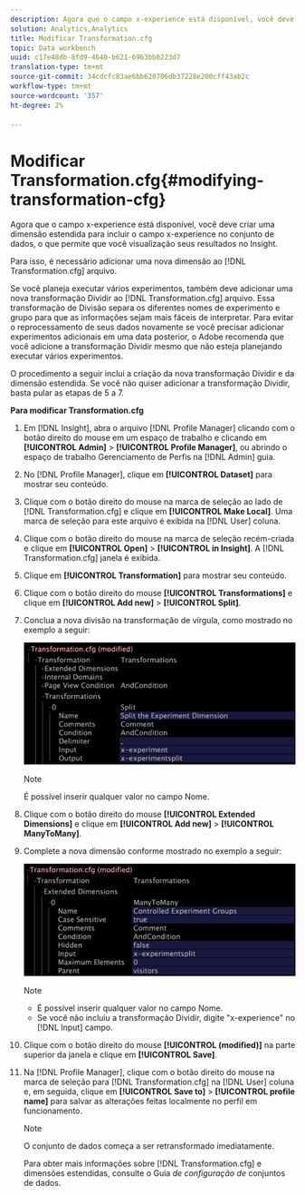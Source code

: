 ```yaml
---
description: Agora que o campo x-experience está disponível, você deve criar uma dimensão estendida para incluir o campo x-experience no conjunto de dados, o que permite que você visualização seus resultados no Insight.
solution: Analytics,Analytics
title: Modificar Transformation.cfg
topic: Data workbench
uuid: c17e48db-8fd9-4640-b621-6963bb8223d7
translation-type: tm+mt
source-git-commit: 34cdcfc83ae6bb620706db37228e200cff43ab2c
workflow-type: tm+mt
source-wordcount: '357'
ht-degree: 2%

---
```



# Modificar Transformation.cfg{#modifying-transformation-cfg}

Agora que o campo x-experience está disponível, você deve criar uma dimensão estendida para incluir o campo x-experience no conjunto de dados, o que permite que você visualização seus resultados no Insight.

Para isso, é necessário adicionar uma nova dimensão ao [!DNL Transformation.cfg] arquivo.

Se você planeja executar vários experimentos, também deve adicionar uma nova transformação Dividir ao [!DNL Transformation.cfg] arquivo. Essa transformação de Divisão separa os diferentes nomes de experimento e grupo para que as informações sejam mais fáceis de interpretar. Para evitar o reprocessamento de seus dados novamente se você precisar adicionar experimentos adicionais em uma data posterior, o Adobe recomenda que você adicione a transformação Dividir mesmo que não esteja planejando executar vários experimentos.

O procedimento a seguir inclui a criação da nova transformação Dividir e da dimensão estendida. Se você não quiser adicionar a transformação Dividir, basta pular as etapas de 5 a 7.

**Para modificar Transformation.cfg**

1. Em [!DNL Insight], abra o arquivo [!DNL Profile Manager] clicando com o botão direito do mouse em um espaço de trabalho e clicando em **[!UICONTROL Admin]** > **[!UICONTROL Profile Manager]**, ou abrindo o espaço de trabalho Gerenciamento de Perfis na [!DNL Admin] guia.
1. No [!DNL Profile Manager], clique em **[!UICONTROL Dataset]** para mostrar seu conteúdo.
1. Clique com o botão direito do mouse na marca de seleção ao lado de [!DNL Transformation.cfg] e clique em **[!UICONTROL Make Local]**. Uma marca de seleção para este arquivo é exibida na [!DNL User] coluna.
1. Clique com o botão direito do mouse na marca de seleção recém-criada e clique em **[!UICONTROL Open]** > **[!UICONTROL in Insight]**. A [!DNL Transformation.cfg] janela é exibida.
1. Clique em **[!UICONTROL Transformation]** para mostrar seu conteúdo.
1. Clique com o botão direito do mouse **[!UICONTROL Transformations]** e clique em **[!UICONTROL Add new]** > **[!UICONTROL Split]**.
1. Conclua a nova divisão na transformação de vírgula, como mostrado no exemplo a seguir:

   ![Informações da etapa](assets/New_split_transformation.png)

   >[!NOTE]
   >
   >É possível inserir qualquer valor no campo Nome.

1. Clique com o botão direito do mouse **[!UICONTROL Extended Dimensions]** e clique em **[!UICONTROL Add new]** > **[!UICONTROL ManyToMany]**.
1. Complete a nova dimensão conforme mostrado no exemplo a seguir:

   ![Informações da etapa](assets/New_Dimension_controlled_experiment_groups.png)

   >[!NOTE]
   >
   >* É possível inserir qualquer valor no campo Nome.
   >* Se você não incluiu a transformação Dividir, digite &quot;x-experience&quot; no [!DNL Input] campo.


1. Clique com o botão direito do mouse **[!UICONTROL (modified)]** na parte superior da janela e clique em **[!UICONTROL Save]**.
1. Na [!DNL Profile Manager], clique com o botão direito do mouse na marca de seleção para [!DNL Transformation.cfg] na [!DNL User] coluna e, em seguida, clique em **[!UICONTROL Save to]** > **[!UICONTROL profile name]** para salvar as alterações feitas localmente no perfil em funcionamento.

   >[!NOTE]
   >
   >O conjunto de dados começa a ser retransformado imediatamente.

   Para obter mais informações sobre [!DNL Transformation.cfg] e dimensões estendidas, consulte o Guia *de configuração de* conjuntos de dados.
